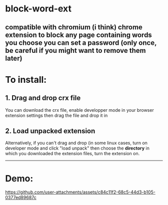 # block-word-ext
compatible with chromium (i think)
chrome extension to block any page containing words you choose
you can set a password (only once, be careful if you might want to remove them later)
---
# To install: 
## 1. Drag and drop crx file
You can download the crx file, enable developper mode in your browser extension settings then drag the file and drop it in
## 2. Load unpacked extension
Alternatively, if you can't drag and drop (in some linux cases, turn on developer mode and click "load unpack" then choose the <b>directory</b> in which you downloaded the extension files, turn the extension on.

---
# Demo:
https://github.com/user-attachments/assets/c84c11f2-68c5-44d3-b105-0377ed89687c

